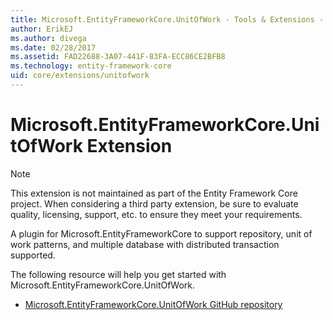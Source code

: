 ```yaml
---
title: Microsoft.EntityFrameworkCore.UnitOfWork - Tools & Extensions - EF Core
author: ErikEJ
ms.author: divega
ms.date: 02/28/2017
ms.assetid: FAD22688-3A07-441F-83FA-ECC86CE2BFB8
ms.technology: entity-framework-core
uid: core/extensions/unitofwork
---
```

# Microsoft.EntityFrameworkCore.UnitOfWork Extension

> [!NOTE]
> This extension is not maintained as part of the Entity Framework Core project. When considering a third party extension, be sure to evaluate quality, licensing, support, etc. to ensure they meet your requirements.

A plugin for Microsoft.EntityFrameworkCore to support repository, unit of work patterns, and multiple database with distributed transaction supported.

The following resource will help you get started with Microsoft.EntityFrameworkCore.UnitOfWork.
* [Microsoft.EntityFrameworkCore.UnitOfWork GitHub repository](https://github.com/Arch/UnitOfWork/)
